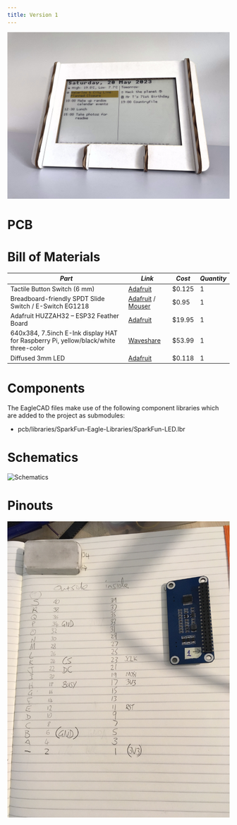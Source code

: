 ```yaml
---
title: Version 1
---
```


![](hero.jpg)

# PCB

# Bill of Materials

| *Part*                                                                              | *Link*                                              | *Cost* | *Quantity* |
| ----------------------------------------------------------------------------------- | --------------------------------------------------- | ------ | ---------- |
| Tactile Button Switch (6 mm)                                                        | [Adafruit](https://www.adafruit.com/product/367)                | $0.125 | 1          |
| Breadboard-friendly SPDT Slide Switch / E-Switch EG1218                             | [Adafruit](https://www.adafruit.com/product/805) / [Mouser](https://www.mouser.com/ProductDetail/E-Switch/EG1218)                | $0.95  | 1          |
| Adafruit HUZZAH32 – ESP32 Feather Board                                             | [Adafruit](https://www.adafruit.com/product/3405)               | $19.95 | 1          |
| 640x384, 7.5inch E-Ink display HAT for Raspberry Pi, yellow/black/white three-color | [Waveshare](https://www.waveshare.com/7.5inch-e-paper-hat-c.htm) | $53.99 | 1          |
| Diffused 3mm LED                                                                    | [Adafruit](https://www.adafruit.com/product/4202)               | $0.118 | 1          |

# Components

The EagleCAD files make use of the following component libraries which are added to the project as submodules:

- pcb/libraries/SparkFun-Eagle-Libraries/SparkFun-LED.lbr

# Schematics

![Schematics](statuspanel.png)

# Pinouts

![Tom's notes](pinout.jpg)
